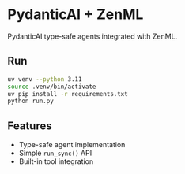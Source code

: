 # PydanticAI + ZenML

PydanticAI type-safe agents integrated with ZenML.

## Run
```bash
uv venv --python 3.11
source .venv/bin/activate
uv pip install -r requirements.txt
python run.py
```

## Features
- Type-safe agent implementation
- Simple `run_sync()` API
- Built-in tool integration